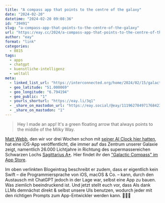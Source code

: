 ```yaml
---
title: "A compass app that points to the centre of the galaxy"
date: "2024-02-20"
datetime: "2024-02-20 09:08:36"
id: "39491"
slug: "a-compass-app-that-points-to-the-centre-of-the-galaxy"
url: "https://eay.cc/2024/a-compass-app-that-points-to-the-centre-of-the-galaxy/"
author: "eay"
format: "link"
categories:
  - 0815
tags:
  - apps
  - chatgpt
  - kuenstliche-intelligenz
  - weltall
meta:
  - linked_list_url: "https://interconnected.org/home/2024/02/15/galactic-compass"
  - geo_latitude: "51.000069"
  - geo_longitude: "6.794194"
  - geo_public: "1"
  - yourls_shorturl: "https://eay.li/3q1"
  - _share_on_mastodon_url: "https://eay.social/@eay/111962784971768423"
  - _share_on_mastodon: "1"
---
```


> Hey I made an app! It's a green floating arrow that always points to the middle of the Milky Way.

[Matt Webb](https://interconnected.org/), den wir vor drei Wochen schon mit [seiner AI Clock hier hatten](https://eay.cc/2024/poem-1-the-ai-clock/), hat eine iOS-App veröffentlicht, die immer auf das Zentrum unserer Galaxie zeigt, namentlich 26.000 Lichtjahre in Richtung des supermassereichen Schwarzen Lochs [Sagittarius A\*](https://de.wikipedia.org/wiki/Sagittarius_A*). Hier findet ihr den ["Galactic Compass" im App Store](https://apps.apple.com/gb/app/galactic-compass/id6451314440).

Im oben verlinkten Blogeintrag beschreibt er zudem, dass er eigentlich kein Swift – die Programmiersprache von iOS, macOS & Co. – kann, durch den Austausch mit ChatGPT jedoch in der Lage war, selbst eine App zu bauen. Was ziemlich beeindruckend ist. Und jetzt stellt euch vor, dass AIs dank LLMs demnächst direkt & selbst unsere UIs benutzen, wodurch jeder mit den richtigen Prompts zum App-Entwickler werden kann. 🤯💪🏻

